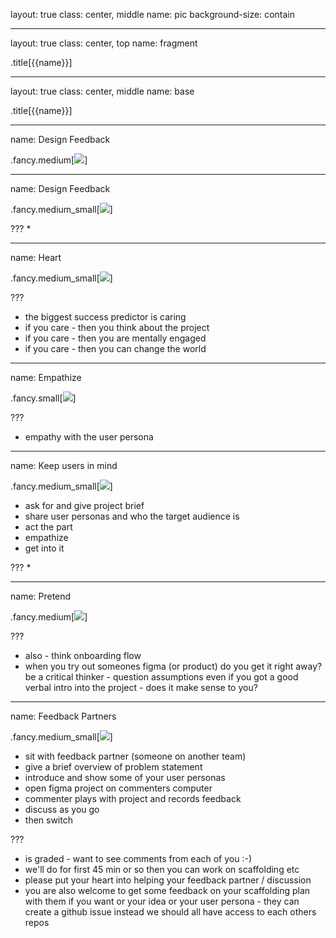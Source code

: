 layout: true
class: center, middle
name: pic
background-size: contain

---

layout: true
class: center, top
name: fragment

.title[{{name}}]

---
layout: true
class: center, middle
name: base

.title[{{name}}]




---
name: Design Feedback

.fancy.medium[![](img/howwashelp.gif)]




---
name: Design Feedback

.fancy.medium_small[![](img/radical-candor.gif)]


???
*



---
name: Heart

.fancy.medium_small[![](img/care.gif)]


???
* the biggest success predictor is caring
* if you care - then you think about the project
* if you care - then you are mentally engaged
* if you care - then you can change the world




---
name: Empathize

.fancy.small[![](img/icare.gif)]


???
* empathy with the user persona




---
name: Keep users in mind

.fancy.medium_small[![](img/pretend.gif)]


* ask for and give project brief
* share user personas and who the target audience is
* act the part
* empathize
* get into it

???
*


---
name: Pretend

.fancy.medium[![](img/pretentyoucare.gif)]


???
* also - think onboarding flow
* when you try out someones figma (or product) do you get it right away?  be a critical thinker - question assumptions even if you got a good verbal intro into the project - does it make sense to you?






---
name: Feedback Partners

.fancy.medium_small[![](img/figmafeedback.jpg)]

* sit with feedback partner (someone on another team)
* give a brief overview of problem statement
* introduce and show some of your user personas
* open figma project on commenters computer
* commenter plays with project and records feedback
* discuss as you go
* then switch

???
* is graded - want to see comments from each of you :-) 
* we'll do for first 45 min or so then you can work on scaffolding etc
* please put your heart into helping your feedback partner / discussion
* you are also welcome to get some feedback on your scaffolding plan with them if you want or your idea or your user persona - they can create a github issue instead we should all have access to each others repos


